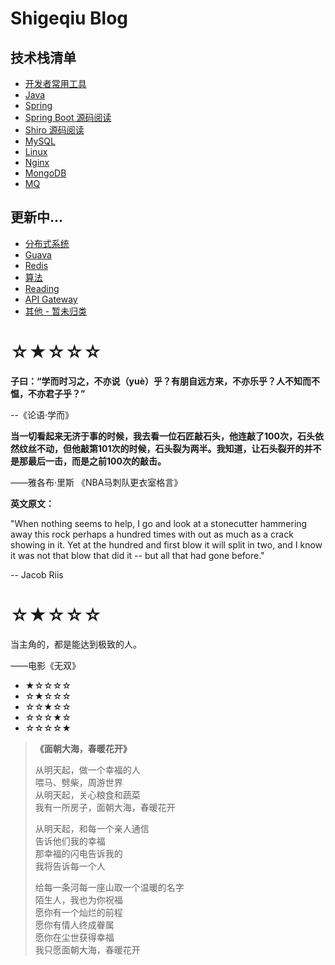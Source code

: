 # Shigeqiu Blog

## 技术栈清单

- [开发者常用工具](article/tool/README.md)
- [Java](article/java/README.md)
- [Spring](article/spring/README.md)
- [Spring Boot 源码阅读](article/spring-boot-source/README.md)
- [Shiro 源码阅读](article/shiro/README.md)
- [MySQL](article/mysql/README.md)
- [Linux](article/linux/README.md)
- [Nginx](article/nginx/README.md)
- [MongoDB](article/mongodb/README.md)
- [MQ](article/mq/README.md)


## 更新中...

- [分布式系统](article/分布式系统/README.md)
- [Guava](article/guava/README.md)
- [Redis](article/redis/README.md)
- [算法](article/算法/README.md)
- [Reading](article/reading/README.md)
- [API Gateway](article/gateway/README.md)
- [其他 - 暂未归类](article/other/README.md)


# ☆★☆☆☆

**子曰：“学而时习之，不亦说（yuè）乎？有朋自远方来，不亦乐乎？人不知而不愠，不亦君子乎？”**  

--《论语·学而》

**当一切看起来无济于事的时候，我去看一位石匠敲石头，他连敲了100次，石头依然纹丝不动，但他敲第101次的时候，石头裂为两半。我知道，让石头裂开的并不是那最后一击，而是之前100次的敲击。**

 ——雅各布·里斯 《NBA马刺队更衣室格言》

**英文原文：**

"When nothing seems to help, I go and look at a stonecutter hammering away this rock perhaps a hundred times with out as much as a crack showing in it. Yet at the hundred and first blow it will split in two, and I know it was not that blow that did it -- but all that had gone before."  

 -- Jacob Riis

# ☆★☆☆☆

当主角的，都是能达到极致的人。

 ——电影《无双》


- ★☆☆☆☆  
- ☆★☆☆☆  
- ☆☆★☆☆  
- ☆☆☆★☆   
- ☆☆☆☆★  

> **《面朝大海，春暖花开》**
>
> 从明天起，做一个幸福的人   
> 喂马、劈柴，周游世界   
> 从明天起，关心粮食和蔬菜   
> 我有一所房子，面朝大海，春暖花开   
>
>
> 从明天起，和每一个亲人通信   
> 告诉他们我的幸福  
> 那幸福的闪电告诉我的  
> 我将告诉每一个人  
>
>
> 给每一条河每一座山取一个温暖的名字  
> 陌生人，我也为你祝福  
> 愿你有一个灿烂的前程  
> 愿你有情人终成眷属  
> 愿你在尘世获得幸福  
> 我只愿面朝大海，春暖花开  
